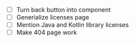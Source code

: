 - [ ] Turn back button into component
- [ ] Generialize licenses page
- [ ] Mention Java and Kotlin library licenses
- [ ] Make 404 page work